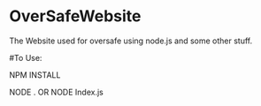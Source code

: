 # OverSafeWebsite
The Website used for oversafe using node.js and some other stuff.


#To Use:

NPM INSTALL

NODE . OR NODE Index.js
